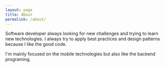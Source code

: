 ```yaml
---
layout: page
title: About
permalink: /about/
---
```


Software developer always looking for new challenges and trying to learn new
technologies. I always try to apply best practices and design patterns because I
like the good code.

I'm mainly focused on the mobile technologies but also like the backend
programing.

